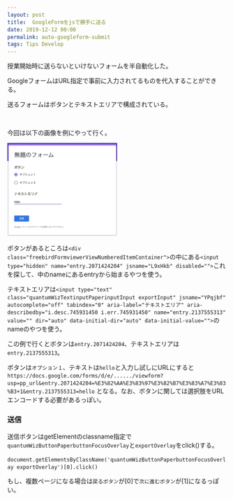 ```yaml
---
layout: post
title:  GoogleFormをjsで勝手に送る
date: 2019-12-12 00:00
permalink: auto-googleform-submit
tags: Tips Develop
---
```

授業開始時に送らないといけないフォームを半自動化した。

GoogleフォームはURL指定で事前に入力されてるものを代入することができる。

送るフォームはボタンとテキストエリアで構成されている。

<br>

今回は以下の画像を例にやって行く。

<img src="assets/images/2019-12-12.png" width="50%">

ボタンがあるところは`<div class="freebirdFormviewerViewNumberedItemContainer">`の中にある`<input type="hidden" name="entry.2071424204" jsname="L9xHkb" disabled="">`これを探して、中のnameにあるentryから始まるやつを使う。

テキストエリアは`<input type="text" class="quantumWizTextinputPaperinputInput exportInput" jsname="YPqjbf" autocomplete="off" tabindex="0" aria-label="テキストエリア" aria-describedby="i.desc.745931450 i.err.745931450" name="entry.2137555313" value="" dir="auto" data-initial-dir="auto" data-initial-value="">`のnameのやつを使う。

この例で行くとボタンは`entry.2071424204`、テキストエリアは`entry.2137555313`。

ボタンは`オプション１`、テキストは`hello`と入力し試しにURLにすると
`https://docs.google.com/forms/d/e/....../viewform?usp=pp_url&entry.2071424204=%E3%82%AA%E3%83%97%E3%82%B7%E3%83%A7%E3%83%B3+1&entry.2137555313=hello`
となる。なお、ボタンに関しては選択肢をURLエンコードする必要があるっぽい。

### 送信

送信ボタンはgetElementのclassname指定で`quantumWizButtonPaperbuttonFocusOverlay`と`exportOverlay`をclick()する。

`document.getElementsByClassName('quantumWizButtonPaperbuttonFocusOverlay exportOverlay')[0].click()`

もし、複数ページになる場合は`戻るボタン`が[0]で`次に進むボタン`が[1]になるっぽい。